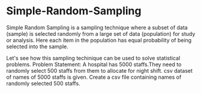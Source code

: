 # Simple-Random-Sampling
Simple Random Sampling is a sampling technique where a subset of data (sample) is selected randomly from a large set of data (population) for study or analysis. Here each item in the population has equal probability of being selected into the sample.

Let's see how this sampling techinique can be used to solve statistical problems.
Problem Statement:
    A hospital has 5000 staffs.They need to randomly select 500 staffs from them to allocate for night shift.
    csv dataset of names of 5000 staffs is given. Create a csv file containing names of randomly selected 500 staffs.
